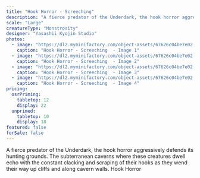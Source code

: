 ```yaml
---
title: "Hook Horror - Screeching"
description: "A fierce predator of the Underdark, the hook horror aggressively defends its hunting grounds. The subterranean caverns where these creatures dwell echo with the constant clacking and scraping of their hooks as they wend their way up cliffs and along cavern walls. Hook Horror"
scale: "Large"
creatureType: "Monstrosity"
designer: "Yasashii Kyojin Studio"
photos:
  - image: "https://dl2.myminifactory.com/object-assets/67626c04be7e02.09921640/images/720X720-HookHorror_02_PS.jpg"
    caption: "Hook Horror - Screeching  - Image 1"
  - image: "https://dl2.myminifactory.com/object-assets/67626c04be7e02.09921640/images/720X720-HookHorror_02_SCALE.jpg"
    caption: "Hook Horror - Screeching  - Image 2"
  - image: "https://dl2.myminifactory.com/object-assets/67626c04be7e02.09921640/images/720X720-HookHorror_02_B.jpg"
    caption: "Hook Horror - Screeching  - Image 3"
  - image: "https://dl2.myminifactory.com/object-assets/67626c04be7e02.09921640/images/720X720-HookHorror_02_A.jpg"
    caption: "Hook Horror - Screeching  - Image 4"
pricing:
  osrPriming:
    tabletop: 12
    display: 22
  unprimed:
    tabletop: 10
    display: 18
featured: false
forSale: false
---
```


A fierce predator of the Underdark, the hook horror aggressively defends its hunting grounds. The subterranean caverns where these creatures dwell echo with the constant clacking and scraping of their hooks as they wend their way up cliffs and along cavern walls. Hook Horror
